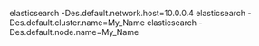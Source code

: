 
elasticsearch -Des.default.network.host=10.0.0.4
elasticsearch -Des.default.cluster.name=My_Name
elasticsearch -Des.default.node.name=My_Name